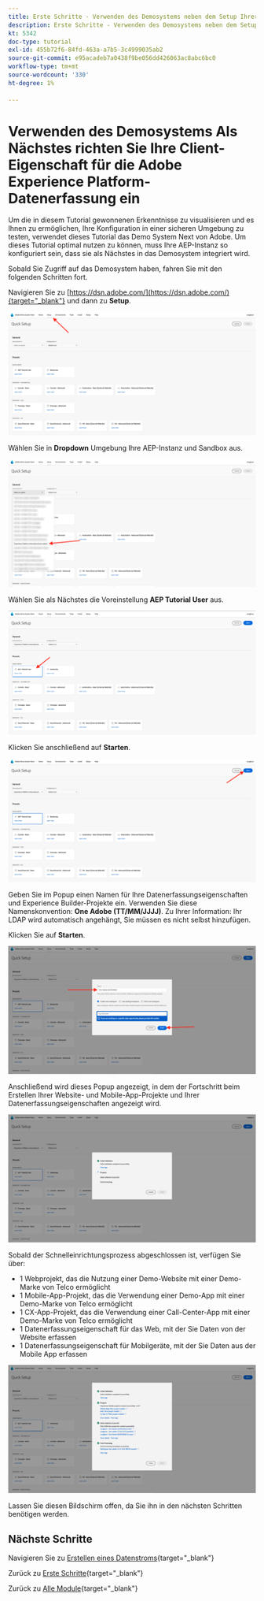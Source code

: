 ```yaml
---
title: Erste Schritte - Verwenden des Demosystems neben dem Setup Ihrer Launch-Eigenschaft
description: Erste Schritte - Verwenden des Demosystems neben dem Setup Ihrer Launch-Eigenschaft
kt: 5342
doc-type: tutorial
exl-id: 455b72f6-84fd-463a-a7b5-3c4999035ab2
source-git-commit: e95acadeb7a0438f9be056dd426063ac8abc6bc0
workflow-type: tm+mt
source-wordcount: '330'
ht-degree: 1%

---
```


# Verwenden des Demosystems Als Nächstes richten Sie Ihre Client-Eigenschaft für die Adobe Experience Platform-Datenerfassung ein

Um die in diesem Tutorial gewonnenen Erkenntnisse zu visualisieren und es Ihnen zu ermöglichen, Ihre Konfiguration in einer sicheren Umgebung zu testen, verwendet dieses Tutorial das Demo System Next von Adobe. Um dieses Tutorial optimal nutzen zu können, muss Ihre AEP-Instanz so konfiguriert sein, dass sie als Nächstes in das Demosystem integriert wird.

Sobald Sie Zugriff auf das Demosystem haben, fahren Sie mit den folgenden Schritten fort.

Navigieren Sie zu [https://dsn.adobe.com/](https://dsn.adobe.com/){target="_blank"} und dann zu **Setup**.

![DSN](./images/dsnsetup.png)

Wählen Sie in **Dropdown** Umgebung Ihre AEP-Instanz und Sandbox aus.

![DSN](./images/dsnh1.png)

Wählen Sie als Nächstes die Voreinstellung **AEP Tutorial User** aus.

![DSN](./images/dsnhome.png)

Klicken Sie anschließend auf **Starten**.

![DSN](./images/dsn2.png)

Geben Sie im Popup einen Namen für Ihre Datenerfassungseigenschaften und Experience Builder-Projekte ein. Verwenden Sie diese Namenskonvention: **One Adobe (TT/MM/JJJJ)**. Zu Ihrer Information: Ihr LDAP wird automatisch angehängt, Sie müssen es nicht selbst hinzufügen.

Klicken Sie auf **Starten**.

![DSN](./images/dsn3.png)

Anschließend wird dieses Popup angezeigt, in dem der Fortschritt beim Erstellen Ihrer Website- und Mobile-App-Projekte und Ihrer Datenerfassungseigenschaften angezeigt wird.

![DSN](./images/dsn4.png)

Sobald der Schnelleinrichtungsprozess abgeschlossen ist, verfügen Sie über:

- 1 Webprojekt, das die Nutzung einer Demo-Website mit einer Demo-Marke von Telco ermöglicht
- 1 Mobile-App-Projekt, das die Verwendung einer Demo-App mit einer Demo-Marke von Telco ermöglicht
- 1 CX-App-Projekt, das die Verwendung einer Call-Center-App mit einer Demo-Marke von Telco ermöglicht
- 1 Datenerfassungseigenschaft für das Web, mit der Sie Daten von der Website erfassen
- 1 Datenerfassungseigenschaft für Mobilgeräte, mit der Sie Daten aus der Mobile App erfassen

![DSN](./images/dsn5.png)

Lassen Sie diesen Bildschirm offen, da Sie ihn in den nächsten Schritten benötigen werden.

## Nächste Schritte

Navigieren Sie zu [Erstellen eines Datenstroms](./ex3.md){target="_blank"}

Zurück zu [Erste Schritte](./getting-started.md){target="_blank"}

Zurück zu [Alle Module](./../../../overview.md){target="_blank"}